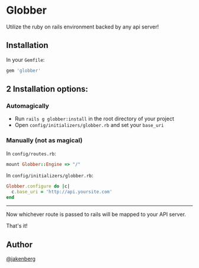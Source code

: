 # Globber
Utilize the ruby on rails environment backed by any api server!

## Installation
In your `Gemfile`:
```ruby
gem 'globber'
```
## 2 Installation options:

### Automagically
- Run `rails g globber:install` in the root directory of your project
- Open `config/initializers/globber.rb` and set your `base_uri`

### Manually (not as magical)
In `config/routes.rb`:
```ruby
mount Globber::Engine => "/"
```
In `config/initializers/globber.rb`:
```ruby
Globber.configure do |c|
  c.base_uri = 'http://api.yoursite.com'
end
```
----
Now whichever route is passed to rails will be mapped to your API server.

That's it!

## Author
[@jakenberg](https://github.com/jakenberg)